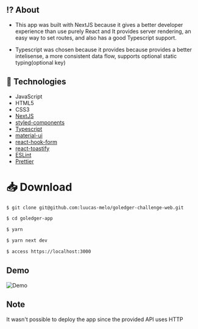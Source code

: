 ## ⁉️ About

- This app was built with NextJS because it gives a better developer experience than use purely React and It provides server rendering, an easy way to set routes, and also has a good Typescript support.

- Typescript was chosen because it provides because provides a better intelisense, a more consistent data flow, supports optional static typing(optional key)

## 🚀 Technologies

- JavaScript
- HTML5
- CSS3
- [NextJS](https://nextjs.org/)
- [styled-components](https://styled-components.com/)
- [Typescript](https://www.typescriptlang.org/docs/)
- [material-ui](https://material-ui.com/)
- [react-hook-form](https://react-hook-form.com/)
- [react-toastify](https://fkhadra.github.io/react-toastify/introduction)
- [ESLint](https://eslint.org/)
- [Prettier](https://prettier.io/)

# 📥 Download

```bash
$ git clone git@github.com:luucas-melo/goledger-challenge-web.git

$ cd goledger-app

$ yarn

$ yarn next dev

$ access https://localhost:3000
```

## Demo

![Demo](demo-go.gif)

## Note

It wasn't possible to deploy the app since the provided API uses HTTP
